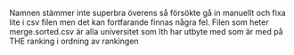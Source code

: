 Namnen stämmer inte superbra överens så försökte gå in manuellt och fixa lite i csv filen men det kan fortfarande finnas några fel. Filen som heter merge.sorted.csv är alla universitet som lth har utbyte med som är med på THE ranking i ordning av rankingen
